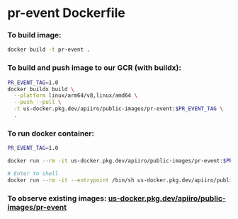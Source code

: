 # pr-event Dockerfile

### To build image:

```bash
docker build -t pr-event .
```

### To build and push image to our GCR (with buildx):

```bash
PR_EVENT_TAG=1.0
docker buildx build \
  --platform linux/arm64/v8,linux/amd64 \
  --push --pull \
  -t us-docker.pkg.dev/apiiro/public-images/pr-event:$PR_EVENT_TAG \
  .
```

### To run docker container:

```bash
PR_EVENT_TAG=1.0

docker run --rm -it us-docker.pkg.dev/apiiro/public-images/pr-event:$PR_EVENT_TAG

# Enter to shell
docker run --rm -it --entrypoint /bin/sh us-docker.pkg.dev/apiiro/public-images/pr-event:$PR_EVENT_TAG
```

### To observe existing images: [us-docker.pkg.dev/apiiro/public-images/pr-event]()
